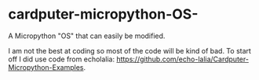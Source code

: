 # cardputer-micropython-OS-
A Micropython "OS" that can easily be modified.



I am not the best at coding so most of the code will be kind of bad.
To start off I did use code from echolalia: https://github.com/echo-lalia/Cardputer-Micropython-Examples.
